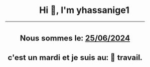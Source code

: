 <h1 align='center'>Hi 👋, I'm yhassanige1</h1>
<div align='center'>

|<h2 align='center'>Nous sommes le: <u>25/06/2024</u></h2><h2 align='center'>c'est un mardi et je suis au: 🏢 travail.</h2>|
|---
</div>